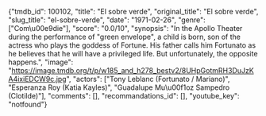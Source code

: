 {"tmdb_id": 100102, "title": "El sobre verde", "original_title": "El sobre verde", "slug_title": "el-sobre-verde", "date": "1971-02-26", "genre": ["Com\u00e9die"], "score": "0.0/10", "synopsis": "In the Apollo Theater during the performance of \"green envelope\", a child is born, son of the actress who plays the goddess of Fortune. His father calls him Fortunato as he believes that he will have a privileged life. But unfortunately, the opposite happens.", "image": "https://image.tmdb.org/t/p/w185_and_h278_bestv2/8UHpGotmRH3DuJzKA4ixiEDCW9c.jpg", "actors": ["Tony Leblanc (Fortunato / Mariano)", "Esperanza Roy (Katia Kayles)", "Guadalupe Mu\u00f1oz Sampedro (Clotilde)"], "comments": [], "recommandations_id": [], "youtube_key": "notfound"}